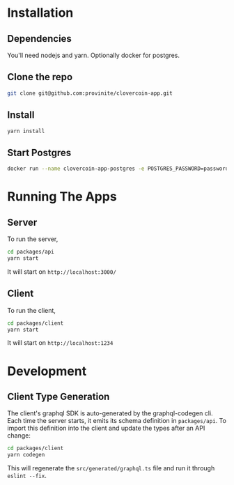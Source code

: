 # Installation

## Dependencies

You'll need nodejs and yarn. Optionally docker for postgres.

## Clone the repo

```sh
git clone git@github.com:provinite/clovercoin-app.git
```

## Install

```sh
yarn install
```

## Start Postgres

```sh
docker run --name clovercoin-app-postgres -e POSTGRES_PASSWORD=password -p 5432:5432 -d postgres
```

# Running The Apps

## Server

To run the server,

```sh
cd packages/api
yarn start
```

It will start on `http://localhost:3000/`

## Client

To run the client,

```sh
cd packages/client
yarn start
```

It will start on `http://localhost:1234`

# Development

## Client Type Generation

The client's graphql SDK is auto-generated by the graphql-codegen cli. Each time the server starts, it emits its
schema definition in `packages/api`. To import this definition into the client and update the types after an API change:

```sh
cd packages/client
yarn codegen
```

This will regenerate the `src/generated/graphql.ts` file and run it through `eslint --fix`.
